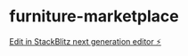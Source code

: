 # furniture-marketplace

[Edit in StackBlitz next generation editor ⚡️](https://stackblitz.com/~/github.com/amalajay06/furniture-marketplace)